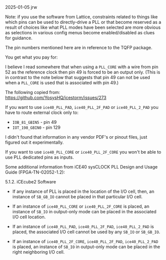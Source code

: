 
2025-01-05 jrw

Note: if you use the software from Lattice, constraints related to 
things like which pins can be used to directly-drive a PLL or that 
become reserved as a result of choices like what PLL modes have been
selected are more obvious as selections in various config menus 
become enabled/disabled as clues for guidance.

The pin numbers mentioned here are in reference to the TQFP package.

You get what you pay for:

I believe I read somewhere that when using a `PLL_CORE` with a wire from 
pin 52 as the reference clock then pin 49 is forced to be an output only.
(This is in contrast to the note below that suggests that pin 49 can not 
be used when a `PLL_CORE` is used that is associated with pin 49.)


The following copied from: https://github.com/YosysHQ/icestorm/issues/273

If you want to use `ice40_PLL_PAD`, `ice40_PLL_2F_PAD` or `ice40_PLL_2_PAD` you 
have to route external clock only to:

* `IOB_81_GBIN5` - pin 49
* `IOT_198_GBIN0` - pin 129

I didn't found that information in any vendor PDF's or pinout files, just 
figured out it experimentally.

If you want to use `ice40_PLL_CORE` or `ice40_PLL_2F_CORE` you won't be able to 
use PLL dedicated pins as inputs.

Some additional information from iCE40 sysCLOCK PLL Design and Usage Guide 
(FPGA-TN-02052-1.2):

5.1.2. iCEcube2 Software

* If any instance of PLL is placed in the location of the I/O cell, 
		then, an instance of `SB_GB_IO` cannot be placed in that particular 
		I/O cell.

* If an instance of `ice40_PLL_CORE` or `ice40_PLL_2F_CORE` is placed, an 
		instance of `SB_IO` in output-only mode can be placed in the 
		associated I/O cell location.

* If an instance of `ice40_PLL_PAD`, `ice40_PLL_2F_PAD`, `ice40_PLL_2_PAD` 
		is placed, the associated I/O cell cannot be used by any `SB_IO` 
		or `SB_GB_IO`.

* If an instance of `ice40_PLL_2F_CORE`, `ice40_PLL_2F_PAD`, `ice40_PLL_2_PAD` 
		is placed, an instance of `SB_IO` in output-only mode can be placed 
		in the right neighboring I/O cell.


